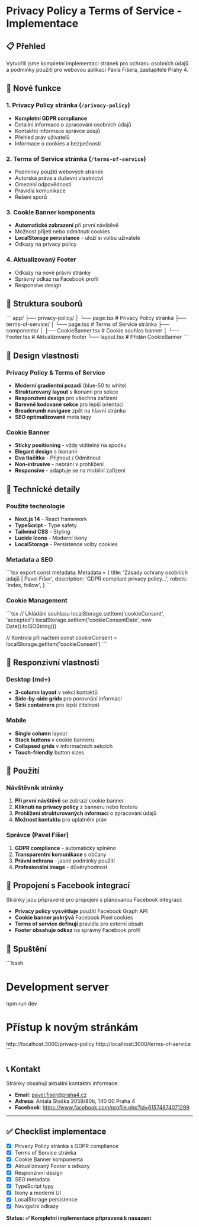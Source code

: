 # Privacy Policy a Terms of Service - Implementace

## 📋 Přehled

Vytvořili jsme kompletní implementaci stránek pro ochranu osobních údajů a podmínky použití pro webovou aplikaci Pavla Fišera, zastupitele Prahy 4.

## 🚀 Nové funkce

### 1. Privacy Policy stránka (`/privacy-policy`)
- **Kompletní GDPR compliance**
- Detailní informace o zpracování osobních údajů
- Kontaktní informace správce údajů
- Přehled práv uživatelů
- Informace o cookies a bezpečnosti

### 2. Terms of Service stránka (`/terms-of-service`)
- Podmínky použití webových stránek
- Autorská práva a duševní vlastnictví
- Omezení odpovědnosti
- Pravidla komunikace
- Řešení sporů

### 3. Cookie Banner komponenta
- **Automatické zobrazení** při první návštěvě
- Možnost přijetí nebo odmítnutí cookies
- **LocalStorage persistance** - uloží si volbu uživatele
- Odkazy na privacy policy

### 4. Aktualizovaný Footer
- Odkazy na nové právní stránky
- Správný odkaz na Facebook profil
- Responsive design

## 📁 Struktura souborů

\`\`\`
app/
├── privacy-policy/
│   └── page.tsx              # Privacy Policy stránka
├── terms-of-service/
│   └── page.tsx              # Terms of Service stránka
├── components/
│   ├── CookieBanner.tsx      # Cookie souhlas banner
│   └── Footer.tsx            # Aktualizovaný footer
└── layout.tsx                # Přidán CookieBanner
\`\`\`

## 🎨 Design vlastnosti

### Privacy Policy & Terms of Service
- **Moderní gradientní pozadí** (blue-50 to white)
- **Strukturovaný layout** s ikonami pro sekce
- **Responzivní design** pro všechna zařízení
- **Barevně kodované sekce** pro lepší orientaci
- **Breadcrumb navigace** zpět na hlavní stránku
- **SEO optimalizované** meta tagy

### Cookie Banner
- **Sticky positioning** - vždy viditelný na spodku
- **Elegant design** s ikonami
- **Dva tlačítka** - Přijmout / Odmítnout
- **Non-intrusive** - nebrání v prohlížení
- **Responsive** - adaptuje se na mobilní zařízení

## 🔧 Technické detaily

### Použité technologie
- **Next.js 14** - React framework
- **TypeScript** - Type safety
- **Tailwind CSS** - Styling
- **Lucide Icons** - Moderní ikony
- **LocalStorage** - Persistence volby cookies

### Metadata a SEO
\`\`\`tsx
export const metadata: Metadata = {
  title: 'Zásady ochrany osobních údajů | Pavel Fišer',
  description: 'GDPR compliant privacy policy...',
  robots: 'index, follow',
}
\`\`\`

### Cookie Management
\`\`\`tsx
// Ukládání souhlasu
localStorage.setItem('cookieConsent', 'accepted')
localStorage.setItem('cookieConsentDate', new Date().toISOString())

// Kontrola při načtení
const cookieConsent = localStorage.getItem('cookieConsent')
\`\`\`

## 📱 Responzivní vlastnosti

### Desktop (md+)
- **3-column layout** v sekci kontaktů
- **Side-by-side grids** pro porovnání informací
- **Širší containers** pro lepší čitelnost

### Mobile
- **Single column** layout
- **Stack buttons** v cookie banneru
- **Collapsed grids** v informačních sekcích
- **Touch-friendly** button sizes

## 🎯 Použití

### Návštěvník stránky
1. **Při první návštěvě** se zobrazí cookie banner
2. **Kliknutí na privacy policy** z banneru nebo footeru
3. **Prohlížení strukturovaných informací** o zpracování údajů
4. **Možnost kontaktu** pro uplatnění práv

### Správce (Pavel Fišer)
1. **GDPR compliance** - automaticky splněno
2. **Transparentní komunikace** s občany
3. **Právní ochrana** - jasné podmínky použití
4. **Profesionální image** - důvěryhodnost

## 🔗 Propojení s Facebook integrací

Stránky jsou připravené pro propojení s plánovanou Facebook integrací:

- **Privacy policy vysvětluje** použití Facebook Graph API
- **Cookie banner pokrývá** Facebook Pixel cookies
- **Terms of service definují** pravidla pro externí obsah
- **Footer obsahuje odkaz** na správný Facebook profil

## 🚀 Spuštění

\`\`\`bash
# Development server
npm run dev

# Přístup k novým stránkám
http://localhost:3000/privacy-policy
http://localhost:3000/terms-of-service
\`\`\`

## 📞 Kontakt

Stránky obsahují aktuální kontaktní informace:
- **Email**: pavel.fiser@praha4.cz
- **Adresa**: Antala Staška 2059/80b, 140 00 Praha 4
- **Facebook**: https://www.facebook.com/profile.php?id=61574874071299

---

## ✅ Checklist implementace

- [x] Privacy Policy stránka s GDPR compliance
- [x] Terms of Service stránka
- [x] Cookie Banner komponenta
- [x] Aktualizovaný Footer s odkazy
- [x] Responzivní design
- [x] SEO metadata
- [x] TypeScript typy
- [x] Ikony a moderní UI
- [x] LocalStorage persistence
- [x] Navigační odkazy

**Status: ✅ Kompletní implementace připravená k nasazení**
